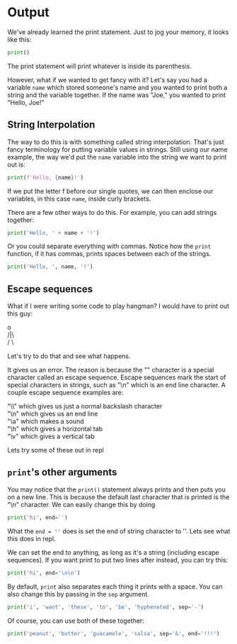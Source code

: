 # Output

We've already learned the print statement. Just to jog your memory, it looks like this:

```python
print()
```

The print statement will print whatever is inside its parenthesis.

However, what if we wanted to get fancy with it? Let's say you had a variable `name` which stored someone's name and you wanted to print both a string and the variable together. If the name was "Joe," you wanted to print "Hello, Joe!"

## String Interpolation

The way to do this is with something called string interpolation. That's just fancy terminology for putting variable values in strings. Still using our name example, the way we'd put the `name` variable into the string we want to print out is:

```python
print(f'Hello, {name}!')
```

If we put the letter f before our single quotes, we can then enclose our variables, in this case `name`, inside curly brackets.

There are a few other ways to do this. For example, you can add strings together:

```python
print('Hello, ' + name + '!')
```

Or you could separate everything with commas. Notice how the `print` function, if it has commas, prints spaces between each of the strings.

```python
print('Hello, ', name, '!')
```
## Escape sequences

What if I were writing some code to play hangman? I would have to print out this guy:

  o                                                                                           
/|\                                                                                           
/ \

Let's try to do that and see what happens.

It gives us an error. The reason is because the "\" character is a special character called an escape sequence. Escape sequences mark the start of special characters in strings, such as "\n" which is an end line character. A couple escape sequence examples are:

"\\\\" which gives us just a normal backslash character                                       
"\n" which gives us an end line                                                               
"\a" which makes a sound                                                                      
"\h" which gives a horizontal tab                                                             
"\v" which gives a vertical tab

Lets try some of these out in repl

## `print`'s other arguments

You may notice that the `print()` statement always prints and then puts you on a new line. This is because the default last character that is printed is the "\n" character. We can easily change this by doing

```python
print('hi', end='')
```

What the `end = ''` does is set the end of string character to ''. Lets see what this does in repl.

We can set the end to anything, as long as it's a string (including escape sequences). If you want print to put two lines after instead, you can try this:

```python
print('hi', end='\n\n')
```

By default, `print` also separates each thing it prints with a space. You can also change this by passing in the `sep` argument.

```python
print('i', 'want', 'these', 'to', 'be', 'hyphenated', sep='-')
```

Of course, you can use both of these together:

```python
print('peanut', 'butter', 'guacamole', 'salsa', sep='&', end='!!!')
```
